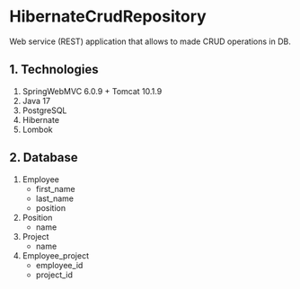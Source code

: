 # HibernateCrudRepository
Web service (REST) application that allows to made CRUD operations in DB.

## 1. Technologies
1. SpringWebMVC 6.0.9 + Tomcat 10.1.9
2. Java 17
3. PostgreSQL
4. Hibernate
5. Lombok

## 2. Database
1. Employee
   * first_name
   * last_name
   * position
2. Position 
   * name
3. Project 
   * name
4. Employee_project
   * employee_id 
   * project_id
   
    
